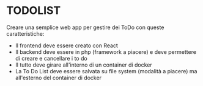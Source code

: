 # TODOLIST

Creare una semplice web app per gestire dei ToDo con queste caratteristiche:
 - Il frontend deve essere creato con React
 - Il backend deve essere in php (framework a piacere) e deve permettere di creare e cancellare i to do
 - Il tutto deve girare all'interno di un container di docker
 - La To Do List deve essere salvata su file system (modalità a piacere) ma all'esterno del container di docker
